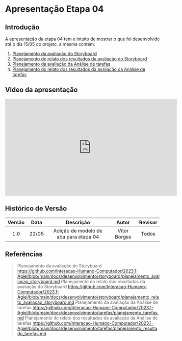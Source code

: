 # Apresentação Etapa 04

## Introdução

<p align="justify">
A apresentação da etapa 04 tem o intuito de mostrar o que foi desenvolvido até o dia 15/05 do projeto, a mesma contém:
</p>

1. <a href="https://github.com/Interacao-Humano-Computador/2023.1-Agiel/blob/main/docs/desenvolvimento/storyboard/planejamento_avaliacao_storyboard.md">Planejamento da avaliação do Storyboard</a>
2. <a href="https://github.com/Interacao-Humano-Computador/2023.1-Agiel/blob/main/docs/desenvolvimento/storyboard/planejamento_relato_avaliacao_storyboard.md">Planejamento do relato dos resultados da avaliação do Storyboard</a>
3. <a href="https://github.com/Interacao-Humano-Computador/2023.1-Agiel/blob/main/docs/desenvolvimento/tarefas/planejamento_tarefas.md">Planejamento da avaliação da Análise de tarefas</a>
4. <a href="https://github.com/Interacao-Humano-Computador/2023.1-Agiel/blob/main/docs/desenvolvimento/tarefas/planejamento_resultado_tarefas.md">Planejamento do relato dos resultados da avaliação da Análise de tarefas</a>

## Video da apresentação
<iframe width="560" height="315" src="https://www.youtube.com/embed/qT6Tj-M2Odk" title="YouTube video player" frameborder="0" allow="accelerometer; autoplay; clipboard-write; encrypted-media; gyroscope; picture-in-picture; web-share" allowfullscreen></iframe>

## Histórico de Versão

| Versão | Data  |            Descrição              |     Autor      |    Revisor    |
|:------:|:-----:|:---------------------------------:|:--------------:|:-------------:|
|  1.0   | 22/05 | Adição de modelo de aba para etapa 04 | Vitor Borges | Todos|

## Referências
> Planejamento da avaliação do Storyboard <https://github.com/Interacao-Humano-Computador/2023.1-Agiel/blob/main/docs/desenvolvimento/storyboard/planejamento_avaliacao_storyboard.md>
> Planejamento do relato dos resultados da avaliação do Storyboard <https://github.com/Interacao-Humano-Computador/2023.1-Agiel/blob/main/docs/desenvolvimento/storyboard/planejamento_relato_avaliacao_storyboard.md>
> Planejamento da avaliação da Análise de tarefas <https://github.com/Interacao-Humano-Computador/2023.1-Agiel/blob/main/docs/desenvolvimento/tarefas/planejamento_tarefas.md>
> Planejamento do relato dos resultados da avaliação da Análise de tarefas <https://github.com/Interacao-Humano-Computador/2023.1-Agiel/blob/main/docs/desenvolvimento/tarefas/planejamento_resultado_tarefas.md>